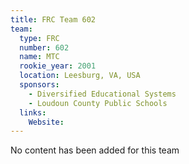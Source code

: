 ```yaml
---
title: FRC Team 602
team:
  type: FRC
  number: 602
  name: MTC
  rookie_year: 2001
  location: Leesburg, VA, USA
  sponsors:
    - Diversified Educational Systems
    - Loudoun County Public Schools
  links:
    Website: 
---
```

No content has been added for this team